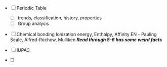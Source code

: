 - [ ] Periodic Table
    - [ ] trends, classification, history, properties
    - [ ] Group analysis

- [ ] Chemical bonding
      Ionization energy, Enthalpy, Affinity
      EN - Pauling Scale, Alfred-Rochow, Mulliken
      ***Read through 5-6 has some weird facts***

- [ ] IUPAC

- [ ] 